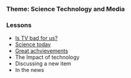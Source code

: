 ### Theme: Science Technology and Media


### Lessons

 - [Is TV bad for us?](./30-08-2022/readme.md)
 - [Science today](./04-09-2022/readme.md)
 - [Great achvievements](./02-09-2022/readme.md)
 - The Impact of technology
 - Discussing a new item
 - In the news

